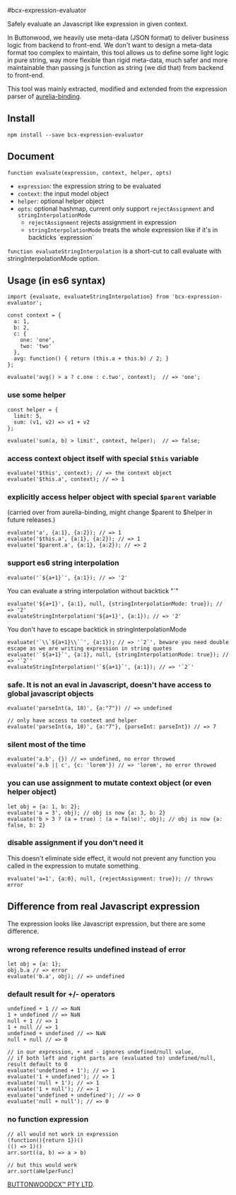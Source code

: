 #bcx-expression-evaluator

Safely evaluate an Javascript like expression in given context.

In Buttonwood, we heavily use meta-data (JSON format) to deliver business logic from backend to front-end. We don't want to design a meta-data format too complex to maintain, this tool allows us to define some light logic in pure string, way more flexible than rigid meta-data, much safer and more maintainable than passing js function as string (we did that) from backend to front-end.

This tool was mainly extracted, modified and extended from the expression parser of [aurelia-binding](https://github.com/aurelia/binding).

## Install

    npm install --save bcx-expression-evaluator

## Document

`function evaluate(expression, context, helper, opts)`

  * `expression`: the expression string to be evaluated
  * `context`: the input model object
  * `helper`: optional helper object
  * `opts`: optional hashmap, current only support `rejectAssignment` and `stringInterpolationMode`
    * `rejectAssignment` rejects assignment in expression
    * `stringInterpolationMode` treats the whole expression like if it's in backticks \`expression\`

`function evaluateStringInterpolation` is a short-cut to call evaluate with stringInterpolationMode option.

## Usage (in es6 syntax)

    import {evaluate, evaluateStringInterpolation} from 'bcx-expression-evaluator';

    const context = {
      a: 1,
      b: 2,
      c: {
        one: 'one',
        two: 'two'
      },
      avg: function() { return (this.a + this.b) / 2; }
    };

    evaluate('avg() > a ? c.one : c.two', context);  // => 'one';


### use some helper

    const helper = {
      limit: 5,
      sum: (v1, v2) => v1 + v2
    };

    evaluate('sum(a, b) > limit', context, helper);  // => false;

### access context object itself with special `$this` variable

    evaluate('$this', context); // => the context object
    evaluate('$this.a', context); // => 1

### explicitly access helper object with special `$parent` variable
(carried over from aurelia-binding, might change $parent to $helper in future releases.)

    evaluate('a', {a:1}, {a:2}); // => 1
    evaluate('$this.a', {a:1}, {a:2}); // => 1
    evaluate('$parent.a', {a:1}, {a:2}); // => 2

### support es6 string interpolation

    evaluate('`${a+1}`', {a:1}); // => '2'

You can evaluate a string interpolation without backtick "`"

    evaluate('${a+1}', {a:1}, null, {stringInterpolationMode: true}); // => '2'
    evaluateStringInterpolation('${a+1}', {a:1}); // => '2'

You don't have to escape backtick in stringInterpolationMode

    evaluate('`\\`${a+1}\\``', {a:1}); // => '`2`', beware you need double escape as we are writing expression in string quotes
    evaluate('`${a+1}`', {a:1}, null, {stringInterpolationMode: true}); // => '`2`'
    evaluateStringInterpolation('`${a+1}`', {a:1}); // => '`2`'

### safe. It is not an eval in Javascript, doesn't have access to global javascript objects

    evaluate('parseInt(a, 10)', {a:"7"}) // => undefined

    // only have access to context and helper
    evaluate('parseInt(a, 10)', {a:"7"}, {parseInt: parseInt}) // => 7

### silent most of the time

    evaluate('a.b', {}) // => undefined, no error throwed
    evaluate('a.b || c', {c: 'lorem'}) // => 'lorem', no error throwed

### you can use assignment to mutate context object (or even helper object)

    let obj = {a: 1, b: 2};
    evaluate('a = 3', obj); // obj is now {a: 3, b: 2}
    evaluate('b > 3 ? (a = true) : (a = false)', obj); // obj is now {a: false, b: 2}

### disable assignment if you don't need it
This doesn't eliminate side effect, it would not prevent any function you called in the expression to mutate something.

    evaluate('a=1', {a:0}, null, {rejectAssignment: true}); // throws error

## Difference from real Javascript expression
The expression looks like Javascript expression, but there are some difference.

### wrong reference results undefined instead of error

    let obj = {a: 1};
    obj.b.a // => error
    evaluate('b.a', obj); // => undefined

### default result for +/- operators

    undefined + 1 // => NaN
    1 + undefined // => NaN
    null + 1 // => 1
    1 + null // => 1
    undefined + undefined // => NaN
    null + null // => 0

    // in our expression, + and - ignores undefined/null value,
    // if both left and right parts are (evaluated to) undefined/null, result default to 0
    evaluate('undefined + 1'); // => 1
    evaluate('1 + undefined'); // => 1
    evaluate('null + 1'); // => 1
    evaluate('1 + null'); // => 1
    evaluate('undefined + undefined'); // => 0
    evaluate('null + null'); // => 0

### no function expression

    // all would not work in expression
    (function(){return 1})()
    (() => 1)()
    arr.sort((a, b) => a > b)

    // but this would work
    arr.sort(aHelperFunc)


[BUTTONWOODCX™ PTY LTD](http://www.buttonwood.com.au).
